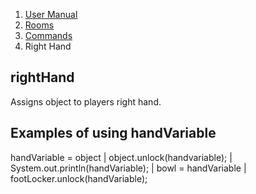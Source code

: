 <ol class="breadcrumb">
  <!-- <li><a href="#/">Rowdy Red's Java Adventures</a></li> -->
  <li><a href="#/docs/contents">User Manual</a></li>
  <li><a href="#/docs/rooms">Rooms</a></li>
  <li><a href="#/docs/commands">Commands</a></li>
  <li class="active">Right Hand</li>
</ol>

## rightHand


Assigns object to players right hand.

## Examples of using handVariable
handVariable = object | object.unlock(handvariable); | System.out.println(handVariable); | bowl = handVariable | footLocker.unlock(handVariable);